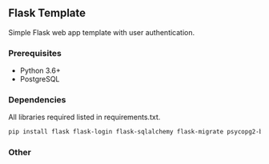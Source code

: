 <!-- FLASK TEMPLATE -->

## Flask Template

Simple Flask web app template with user authentication.

### Prerequisites

- Python 3.6+
- PostgreSQL

### Dependencies

All libraries required listed in requirements.txt.

```sh
pip install flask flask-login flask-sqlalchemy flask-migrate psycopg2-binary python-dotenv
```

### Other
